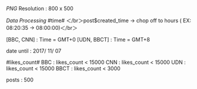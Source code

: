 *PNG*
  Resolution : 800 x 500


*Data Processing*
  #time#
  ＜/br＞post$created_time -> chop off to hours ( EX: 08:20:35 -> 08:00:00)＜/br＞

  [BBC, CNN] : Time = GMT+0
  [UDN, BBCT] : Time = GMT+8
  
  date until : 2017/ 11/ 07
  
  #likes_count#
  BBC : likes_count < 15000
  CNN : likes_count < 15000
  UDN : likes_count < 15000
  BBCT : likes_count < 3000
  
  posts : 500
